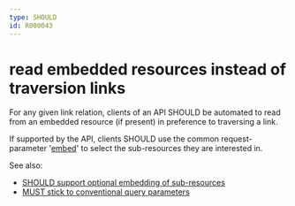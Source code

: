 ```yaml
---
type: SHOULD
id: R000043
---
```


# read embedded resources instead of traversion links

For any given link relation, clients of an API SHOULD be automated to read from an embedded resource (if present) in
preference to traversing a link.

If supported by the API, clients SHOULD use the common request-parameter
'[embed](./1120_must-stick-to-conventional-query-parameters.md)' to select the sub-resources they are interested in.

See also:

- [SHOULD support optional embedding of sub-resources](guidelines/020_guidelines/050_resources/2010_should-support-optional-embedding-of-sub-resources.md)
- [MUST stick to conventional query parameters](./1120_must-stick-to-conventional-query-parameters.md)
